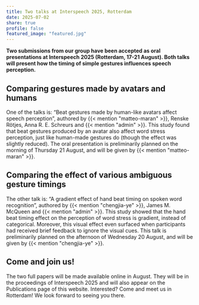```yaml
---
title: Two talks at Interspeech 2025, Rotterdam
date: 2025-07-02
share: true
profile: false
featured_image: "featured.jpg"
---
```


**Two submissions from our group have been accepted as oral presentations at Interspeech 2025 (Rotterdam, 17-21 August). Both talks will present how the timing of simple gestures influences speech perception.**

<!--more-->

## Comparing gestures made by avatars and humans

One of the talks is: “Beat gestures made by human-like avatars affect speech perception”, authored by {{< mention "matteo-maran" >}}, Renske Rötjes, Anna R. E. Schreurs and {{< mention "admin" >}}. This study found that beat gestures produced by an avatar also affect word stress perception, just like human-made gestures do (though the effect was slightly reduced). The oral presentation is preliminarily planned on the morning of Thursday 21 August, and will be given by {{< mention "matteo-maran" >}}.

## Comparing the effect of various ambiguous gesture timings

The other talk is: “A gradient effect of hand beat timing on spoken word recognition”, authored by {{< mention "chengjia-ye" >}}, James M. McQueen and {{< mention "admin" >}}. This study showed that the hand beat timing effect on the perception of word stress is gradient, instead of categorical. Moreover, this visual effect even surfaced when participants had received brief feedback to ignore the visual cues. This talk is preliminarily planned on the afternoon of Wednesday 20 August, and will be given by {{< mention "chengjia-ye" >}}.

## Come and join us!

The two full papers will be made available online in August. They will be in the proceedings of Interspeech 2025 and will also appear on the Publications page of this website. Interested? Come and meet us in Rotterdam! We look forward to seeing you there.
